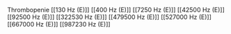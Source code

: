Thrombopenie
[[130 Hz (E)]]
[[400 Hz (E)]]
[[7250 Hz (E)]]
[[42500 Hz (E)]]
[[92500 Hz (E)]]
[[322530 Hz (E)]]
[[479500 Hz (E)]]
[[527000 Hz (E)]]
[[667000 Hz (E)]]
[[987230 Hz (E)]]
